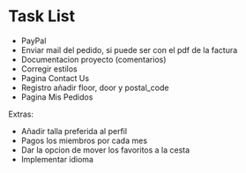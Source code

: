 
# Task List

- PayPal
- Enviar mail del pedido, si puede ser con el pdf de la factura
- Documentacion proyecto (comentarios)
- Corregir estilos
- Pagina Contact Us
- Registro añadir floor, door y postal_code
- Pagina Mis Pedidos

Extras:
 - Añadir talla preferida al perfil
 - Pagos los miembros por cada mes
 - Dar la opcion de mover los favoritos a la cesta
 - Implementar idioma